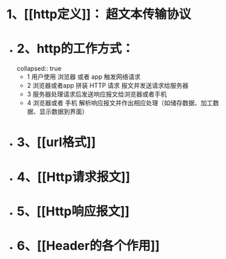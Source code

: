# 1、[[http定义]]： 超⽂本传输协议
- # 2、http的工作方式：
  collapsed:: true
	- 1 ⽤户使用 浏览器 或者 app 触发网络请求
	- 2 浏览器或者app 拼装 HTTP 请求 报⽂并发送请求给服务器
	- 3  服务器处理请求后发送响应报⽂给浏览器或者手机
	- 4  浏览器或者 手机 解析响应报⽂并作出相应处理（如储存数据、加⼯数据、显示数据到界⾯）
- # 3、[[url格式]]
- # 4、[[Http请求报文]]
- # 5、[[Http响应报文]]
- # 6、[[Header的各个作用]]